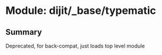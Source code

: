 # Module: dijit/_base/typematic

## Summary

Deprecated, for back-compat, just loads top level module
